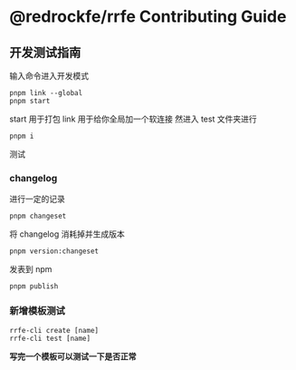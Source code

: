 # @redrockfe/rrfe Contributing Guide

## 开发测试指南

输入命令进入开发模式

```shell
pnpm link --global
pnpm start
```

start 用于打包
link 用于给你全局加一个软连接
然进入 test 文件夹进行

```shell
pnpm i
```

测试

### changelog

进行一定的记录

```shell
pnpm changeset
```

将 changelog 消耗掉并生成版本

```shell
pnpm version:changeset
```

发表到 npm

```shell
pnpm publish
```

### 新增模板测试

```shell
rrfe-cli create [name]
rrfe-cli test [name]
```

**写完一个模板可以测试一下是否正常**

